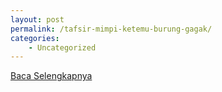 ```yaml
---
layout: post
permalink: /tafsir-mimpi-ketemu-burung-gagak/
categories:
    - Uncategorized
---
```


[Baca Selengkapnya](/02)